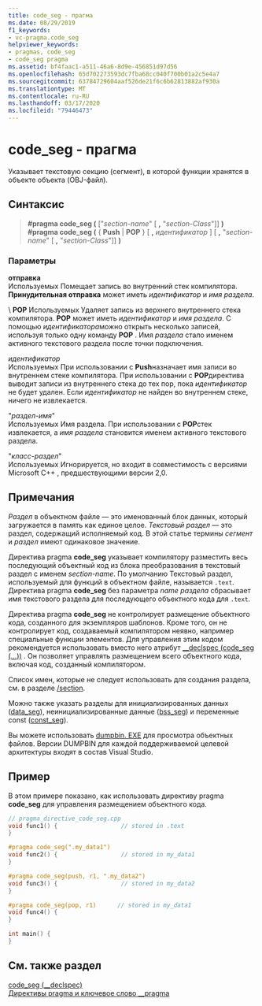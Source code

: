 ```yaml
---
title: code_seg - прагма
ms.date: 08/29/2019
f1_keywords:
- vc-pragma.code_seg
helpviewer_keywords:
- pragmas, code_seg
- code_seg pragma
ms.assetid: bf4faac1-a511-46a6-8d9e-456851d97d56
ms.openlocfilehash: 65d702273593dc7fba68cc040f700b01a2c5e4a7
ms.sourcegitcommit: 63784729604aaf526de21f6c6b62813882af930a
ms.translationtype: MT
ms.contentlocale: ru-RU
ms.lasthandoff: 03/17/2020
ms.locfileid: "79446473"
---
```

# <a name="code_seg-pragma"></a>code_seg - прагма

Указывает текстовую секцию (сегмент), в которой функции хранятся в объекте объекта (OBJ-файл).

## <a name="syntax"></a>Синтаксис

> **#pragma code_seg (** ["*section-name*" [ **,** "*section-Class*"]] **)** \
> **#pragma code_seg (** { **Push** | **POP** } [ **,** *идентификатор* ] [ **,** "*section-name*" [ **,** "*section-Class*"]] **)**

### <a name="parameters"></a>Параметры

**отправка**\
Используемых Помещает запись во внутренний стек компилятора. **Принудительная отправка** может иметь *идентификатор* и *имя раздела*.

\ **POP**
Используемых Удаляет запись из верхнего внутреннего стека компилятора. **POP** может иметь *идентификатор* и *имя раздела*. С помощью *идентификатора*можно открыть несколько записей, используя только одну команду **POP** . Имя *раздела* стало именем активного текстового раздела после точки подключения.

*идентификатор*\
Используемых При использовании с **Push**назначает имя записи во внутреннем стеке компилятора. При использовании с **POP**директива выводит записи из внутреннего стека до тех пор, пока *идентификатор* не будет удален. Если *идентификатор* не найден во внутреннем стеке, ничего не извлекается.

"*раздел-имя*" \
Используемых Имя раздела. При использовании с **POP**стек извлекается, а *имя раздела* становится именем активного текстового раздела.

"*класс-раздел*" \
Используемых Игнорируется, но входит в совместимость с версиями Microsoft C++ , предшествующими версии 2,0.

## <a name="remarks"></a>Примечания

*Раздел* в объектном файле — это именованный блок данных, который загружается в память как единое целое. *Текстовый раздел* — это раздел, содержащий исполняемый код. В этой статье термины *сегмент* и *раздел* имеют одинаковое значение.

Директива pragma **code_seg** указывает компилятору разместить весь последующий объектный код из блока преобразования в текстовый раздел с именем *section-name*. По умолчанию Текстовый раздел, используемый для функций в объектном файле, называется `.text`. Директива pragma **code_seg** без параметра *name раздела* сбрасывает имя текстового раздела для последующего объектного кода для `.text`.

Директива pragma **code_seg** не контролирует размещение объектного кода, созданного для экземпляров шаблонов. Кроме того, он не контролирует код, создаваемый компилятором неявно, например специальные функции элементов. Для управления этим кодом рекомендуется использовать вместо него атрибут [__declspec (code_seg (...))](../cpp/code-seg-declspec.md) . Он позволяет управлять размещением всего объектного кода, включая код, созданный компилятором.

Список имен, которые не следует использовать для создания раздела, см. в разделе [/section](../build/reference/section-specify-section-attributes.md).

Можно также указать разделы для инициализированных данных ([data_seg](../preprocessor/data-seg.md)), неинициализированные данные ([bss_seg](../preprocessor/bss-seg.md)) и переменные const ([const_seg](../preprocessor/const-seg.md)).

Вы можете использовать [dumpbin. EXE](../build/reference/dumpbin-command-line.md) для просмотра объектных файлов. Версии DUMPBIN для каждой поддерживаемой целевой архитектуры входят в состав Visual Studio.

## <a name="example"></a>Пример

В этом примере показано, как использовать директиву pragma **code_seg** для управления размещением объектного кода.

```cpp
// pragma_directive_code_seg.cpp
void func1() {                  // stored in .text
}

#pragma code_seg(".my_data1")
void func2() {                  // stored in my_data1
}

#pragma code_seg(push, r1, ".my_data2")
void func3() {                  // stored in my_data2
}

#pragma code_seg(pop, r1)      // stored in my_data1
void func4() {
}

int main() {
}
```

## <a name="see-also"></a>См. также раздел

[code_seg (__declspec)](../cpp/code-seg-declspec.md)\
[Директивы pragma и ключевое слово __pragma](../preprocessor/pragma-directives-and-the-pragma-keyword.md)
